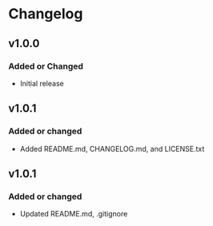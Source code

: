 # Changelog

## v1.0.0

### Added or Changed
- Initial release

## v1.0.1

### Added or changed
- Added README.md, CHANGELOG.md, and LICENSE.txt

## v1.0.1

### Added or changed
- Updated README.md, .gitignore
